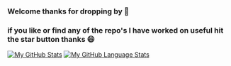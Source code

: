 ### Welcome thanks for dropping by 👋
### if you like or find any of the repo's I have worked on useful hit the star button thanks 😄 


[![My GitHub Stats](https://github-readme-stats.vercel.app/api/?username=BlueDragon747&count_private=true&theme=tokyonight&showicons=true)]()
[![My GitHub Language Stats](https://github-readme-stats.vercel.app/api/top-langs/?username=BlueDragon747&langs_count=5&theme=tokyonight)]()


<!--
**BlueDragon747/BlueDragon747** is a ✨ _special_ ✨ repository because its `README.md` (this file) appears on your GitHub profile.

Here are some ideas to get you started:

- 🔭 I’m currently working on ...
- 🌱 I’m currently learning ...
- 👯 I’m looking to collaborate on ...
- 🤔 I’m looking for help with ...
- 💬 Ask me about ...
- 📫 How to reach me: ...
- 😄 Pronouns: ...
- ⚡ Fun fact: ...
-->
